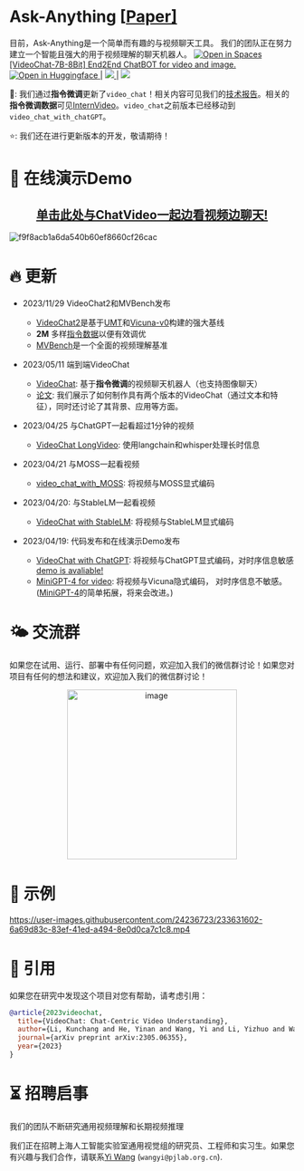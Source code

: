 # Ask-Anything \[[Paper\]](https://arxiv.org/pdf/2305.06355.pdf)

目前，Ask-Anything是一个简单而有趣的与视频聊天工具。
我们的团队正在努力建立一个智能且强大的用于视频理解的聊天机器人。
<a href="https://huggingface.co/spaces/OpenGVLab/VideoChatGPT"><img src="https://huggingface.co/datasets/huggingface/badges/raw/main/open-in-hf-spaces-sm-dark.svg" alt="Open in Spaces"> [VideoChat-7B-8Bit] End2End ChatBOT for video and image. </a>
<br>
 <a src="https://img.shields.io/badge/%F0%9F%A4%97-Open%20in%20Spaces-blue" href="https://huggingface.co/spaces/ynhe/AskAnything">
    <img src="https://img.shields.io/badge/%F0%9F%A4%97-Open%20in%20Spaces-blue" alt="Open in Huggingface">
</a> | <a src="https://img.shields.io/discord/1099920215724277770?label=Discord&logo=discord" href="https://discord.gg/A2Ex6Pph6A">
    <img src="https://img.shields.io/discord/1099920215724277770?label=Discord&logo=discord">
</a> | <a src="https://img.shields.io/badge/GPU%20Demo-Open-green?logo=alibabacloud" href="https://ask.opengvlab.com">
    <img src="https://img.shields.io/badge/GPU%20Demo-Open-green?logo=alibabacloud"> 
</a>

🚀: 我们通过**指令微调**更新了`video_chat`！相关内容可见我们的[技术报告](https://arxiv.org/pdf/2305.06355.pdf)。相关的**指令微调数据**可见[InternVideo](https://github.com/OpenGVLab/InternVideo/tree/main/Data/instruction_data)。`video_chat`之前版本已经移动到`video_chat_with_chatGPT`。

⭐️: 我们还在进行更新版本的开发，敬请期待！

# :movie_camera: 在线演示Demo


<div align=center><h2><a href="https://ask.opengvlab.com">单击此处与ChatVideo一起边看视频边聊天!</a></h2></div>

![f9f8acb1a6da540b60ef8660cf26cac](https://github.com/OpenGVLab/Ask-Anything/assets/43169235/c7e115c6-7eaa-461b-ab07-0118d3b54b11)


# :fire: 更新
- 2023/11/29 VideoChat2和MVBench发布
  - [VideoChat2](./video_chat2/)是基于[UMT](https://github.com/OpenGVLab/unmasked_teacher)和[Vicuna-v0](https://github.com/lm-sys/FastChat/blob/main/docs/vicuna_weights_version.md)构建的强大基线
  - **2M** 多样[指令数据](./video_chat2/data.md)以便有效调优
  - [MVBench](./video_chat2/MVBench.md)是一个全面的视频理解基准

- 2023/05/11 端到端VideoChat
  - [VideoChat](./video_chat/): 基于**指令微调**的视频聊天机器人（也支持图像聊天）
  - [论文](https://arxiv.org/pdf/2305.06355.pdf): 我们展示了如何制作具有两个版本的VideoChat（通过文本和特征），同时还讨论了其背景、应用等方面。

- 2023/04/25 与ChatGPT一起看超过1分钟的视频
  - [VideoChat LongVideo](https://github.com/OpenGVLab/Ask-Anything/tree/long_video_support/): 使用langchain和whisper处理长时信息

- 2023/04/21 与MOSS一起看视频
  - [video_chat_with_MOSS](./video_chat_with_MOSS/): 将视频与MOSS显式编码

- 2023/04/20: 与StableLM一起看视频
  - [VideoChat with StableLM](./video_chat_with_StableLM/): 将视频与StableLM显式编码

- 2023/04/19: 代码发布和在线演示Demo发布
  - [VideoChat with ChatGPT](./video_chat_with_ChatGPT): 将视频与ChatGPT显式编码，对时序信息敏感 [demo is avaliable!](https://ask.opengvlab.com)
  - [MiniGPT-4 for video](./video_miniGPT4/): 将视频与Vicuna隐式编码， 对时序信息不敏感。 ([MiniGPT-4](https://github.com/Vision-CAIR/MiniGPT-4)的简单拓展，将来会改进。)

# 🌤️ 交流群

如果您在试用、运行、部署中有任何问题，欢迎加入我们的微信群讨论！如果您对项目有任何的想法和建议，欢迎加入我们的微信群讨论！

<p align="center"><img width="300" alt="image" src="https://pjlab-gvm-data.oss-cn-shanghai.aliyuncs.com/papers/media/wechatv.jpg"></p> 

# :speech_balloon: 示例
https://user-images.githubusercontent.com/24236723/233631602-6a69d83c-83ef-41ed-a494-8e0d0ca7c1c8.mp4

# :page_facing_up: 引用

如果您在研究中发现这个项目对您有帮助，请考虑引用：
```BibTeX
@article{2023videochat,
  title={VideoChat: Chat-Centric Video Understanding},
  author={Li, Kunchang and He, Yinan and Wang, Yi and Li, Yizhuo and Wang, Wenhai and Luo, Ping and Wang, Yali and Wang, Limin and Qiao, Yu},
  journal={arXiv preprint arXiv:2305.06355},
  year={2023}
}
```

# :hourglass_flowing_sand: 招聘启事

我们的团队不断研究通用视频理解和长期视频推理

我们正在招聘上海人工智能实验室通用视觉组的研究员、工程师和实习生。如果您有兴趣与我们合作，请联系[Yi Wang](https://shepnerd.github.io/) (`wangyi@pjlab.org.cn`).

